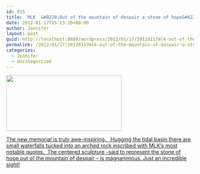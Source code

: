 ```yaml
---
id: 915
title: 'MLK  &#8220;Out of the mountain of despair a stone of hope&#8221;'
date: 2012-01-17T15:23:20+00:00
author: Jennifer
layout: post
guid: http://localhost:8888/wordpress/2012/01/17/20120117mlk-out-of-the-mountain-of-despair-a-stone-of-hope/
permalink: /2012/01/17/20120117mlk-out-of-the-mountain-of-despair-a-stone-of-hope/
categories:
  - Jennifer
  - Uncategorized
---
```

[<img title="OLYMPUS DIGITAL CAMERA" height="150" alt="" width="310" class="alignnone size-thumbnail wp-image-1395" src="http://static.squarespace.com/static/50db6bb3e4b015296cd43789/50dfa5b1e4b0dc6320e0b5ea/50dfa5b3e4b0dc6320e0b8af/1326812908000/?format=original" />](http://www.flickr.com/photos/jenniferandJennifers_photos/sets/72157628916820025/)
  
[The new memorial is truly awe-inspiring.   Hugging the tidal basin there are small waterfalls tucked into an arched rock inscribed with MLK&#8217;s most notable quotes.  The centered sculpture -said to represent the stone of hope out of the mountain of despair &#8211; is magnanimous. Just an incredible sight!](http://www.flickr.com/photos/jenniferandJennifers_photos/sets/72157628916820025/)

<div>
</div>